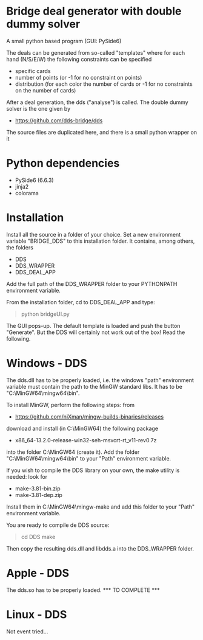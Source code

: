 # Bridge deal generator with double dummy solver

A small python based program (GUI: PySide6)

The deals can be generated from so-called "templates" where for each hand (N/S/E/W) the following constraints can be specified
  - specific cards
  - number of points (or -1 for no constraint on points)
  - distribution (for each color the number of cards or -1 for no constraints on the number of cards)

After a deal generation, the dds ("analyse") is called.
The double dummy solver is the one given by

- https://github.com/dds-bridge/dds

The source files are duplicated here, and there is a small python wrapper on it

Python dependencies
===================

- PySide6 (6.6.3)
- jinja2
- colorama

Installation
============

Install all the source in a folder of your choice. Set a new environment variable "BRIDGE_DDS" to this installation folder. It contains, among others, the folders
- DDS
- DDS_WRAPPER
- DDS_DEAL_APP

Add the full path of the DDS_WRAPPER folder to your PYTHONPATH environment variable.

From the installation folder, cd to DDS_DEAL_APP and type:

> python bridgeUI.py

The GUI pops-up. The default template is loaded and push the button "Generate". But the DDS will certainly not work out of the box! Read the following.


Windows - DDS
=============

The dds.dll has to be properly loaded, i.e. the windows "path" environment variable must contain the path to the MinGW standard libs. It has to be "C:\\MinGW64\\mingw64\\bin". 

To install MinGW, perform the following steps: from
- https://github.com/niXman/mingw-builds-binaries/releases

download and install (in C:\\MinGW64) the following package
- x86_64-13.2.0-release-win32-seh-msvcrt-rt_v11-rev0.7z

into the folder C:\MinGW64 (create it). Add the folder "C:\MinGW64\mingw64\bin" to your "Path" environment variable.

If you wish to compile the DDS library on your own, the make utility is needed: look for
- make-3.81-bin.zip
- make-3.81-dep.zip

Install them in C:\MinGW64\mingw-make and add this folder to your "Path" environment variable.

You are ready to compile de DDS source:
> cd DDS
> make

Then copy the resulting dds.dll and libdds.a into the DDS_WRAPPER folder.

Apple - DDS
===========

The dds.so has to be properly loaded.  *** TO COMPLETE ***

Linux - DDS
===========

Not event tried...
